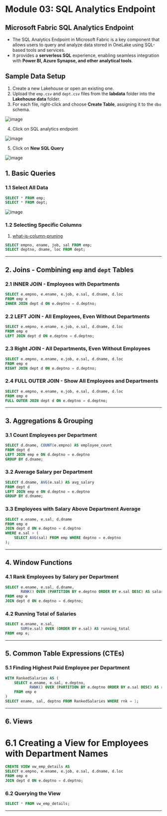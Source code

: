 # Module 03: SQL Analytics Endpoint

## Microsoft Fabric SQL Analytics Endpoint
- The SQL Analytics Endpoint in Microsoft Fabric is a key component that allows users to query and analyze data stored in OneLake using SQL-based tools and services.
- It provides a **serverless SQL** experience, enabling seamless integration with **Power BI, Azure Synapse, and other analytical tools**.

## Sample Data Setup

1. Create a new Lakehouse or open an existing one.  
2. Upload the `emp.csv` and `dept.csv` files from the **labdata** folder into the **Lakehouse data** folder.  
3. For each file, right-click and choose **Create Table**, assigning it to the `dbo` schema.

![image](https://github.com/user-attachments/assets/d83b1ed2-ec83-4ed9-a0cd-6ec48f957c7f)

4. Click on SQL analytics endpoint

![image](https://github.com/user-attachments/assets/090fccf8-5b4a-4d28-a4f0-e7ef887deeb1)

5. Click on **New SQL Query**

![image](https://github.com/user-attachments/assets/bf160a8b-20ef-4bb8-ac4a-5b83dfcc443f)






## 1. **Basic Queries**
### **1.1 Select All Data**
```sql
SELECT * FROM emp;
SELECT * FROM dept;
```
![image](https://github.com/user-attachments/assets/60678e18-d068-4059-8c18-7369d4cfeee0)

### **1.2 Selecting Specific Columns**

1. [what-is-column-pruning](https://github.com/rritec/Microsoft-Fabric/blob/main/M100_Interview/PySpark.md#-what-is-column-pruning-in-pyspark)
```sql
SELECT empno, ename, job, sal FROM emp;
SELECT deptno, dname, loc FROM dept;
```

---

## 2. **Joins - Combining `emp` and `dept` Tables**
### **2.1 INNER JOIN - Employees with Departments**
```sql
SELECT e.empno, e.ename, e.job, e.sal, d.dname, d.loc
FROM emp e
INNER JOIN dept d ON e.deptno = d.deptno;
```

### **2.2 LEFT JOIN - All Employees, Even Without Departments**
```sql
SELECT e.empno, e.ename, e.job, e.sal, d.dname, d.loc
FROM emp e
LEFT JOIN dept d ON e.deptno = d.deptno;
```

### **2.3 Right JOIN - All Departments, Even Without Employees**
```sql
SELECT e.empno, e.ename, e.job, e.sal, d.dname, d.loc
FROM emp e
RIGHT JOIN dept d ON e.deptno = d.deptno;
```

### **2.4 FULL OUTER JOIN - Show All Employees and Departments**
```sql
SELECT e.empno, e.ename, e.job, e.sal, d.dname, d.loc
FROM emp e
FULL OUTER JOIN dept d ON e.deptno = d.deptno;
```

---

## 3. **Aggregations & Grouping**
### **3.1 Count Employees per Department**
```sql
SELECT d.dname, COUNT(e.empno) AS employee_count
FROM dept d
LEFT JOIN emp e ON d.deptno = e.deptno
GROUP BY d.dname;
```

### **3.2 Average Salary per Department**
```sql
SELECT d.dname, AVG(e.sal) AS avg_salary
FROM dept d
LEFT JOIN emp e ON d.deptno = e.deptno
GROUP BY d.dname;
```

### **3.3 Employees with Salary Above Department Average**
```sql
SELECT e.ename, e.sal, d.dname
FROM emp e
JOIN dept d ON e.deptno = d.deptno
WHERE e.sal > (
    SELECT AVG(sal) FROM emp WHERE deptno = e.deptno
);
```

---

## 4. **Window Functions**
### **4.1 Rank Employees by Salary per Department**
```sql
SELECT e.ename, e.sal, d.dname,
       RANK() OVER (PARTITION BY e.deptno ORDER BY e.sal DESC) AS salary_rank
FROM emp e
JOIN dept d ON e.deptno = d.deptno;
```

### **4.2 Running Total of Salaries**
```sql
SELECT e.ename, e.sal,
       SUM(e.sal) OVER (ORDER BY e.sal) AS running_total
FROM emp e;
```

---

## 5. **Common Table Expressions (CTEs)**
### **5.1 Finding Highest Paid Employee per Department**
```sql
WITH RankedSalaries AS (
    SELECT e.ename, e.sal, e.deptno,
           RANK() OVER (PARTITION BY e.deptno ORDER BY e.sal DESC) AS rnk
    FROM emp e
)
SELECT ename, sal, deptno FROM RankedSalaries WHERE rnk = 1;
```

---

## 6. Views

# **6.1 Creating a View for Employees with Department Names**
```sql
CREATE VIEW vw_emp_details AS
SELECT e.empno, e.ename, e.job, e.sal, d.dname, d.loc
FROM emp e
JOIN dept d ON e.deptno = d.deptno;
```

### **6.2 Querying the View**
```sql
SELECT * FROM vw_emp_details;
```

---


